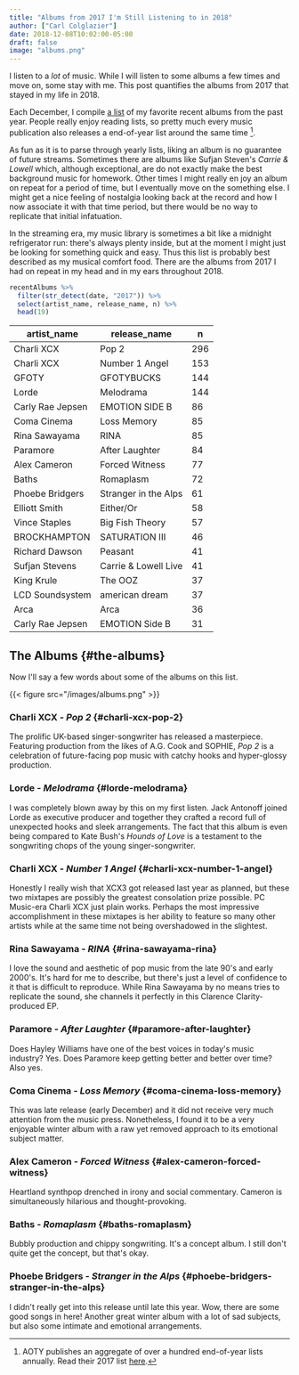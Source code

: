 ```yaml
---
title: "Albums from 2017 I'm Still Listening to in 2018"
author: ["Carl Colglazier"]
date: 2018-12-08T10:02:00-05:00
draft: false
image: "albums.png"
---
```


I listen to a _lot_ of music. While I will listen to some albums a
few times and move on, some stay with me. This post quantifies the
albums from 2017 that stayed in my life in 2018.

Each December, I compile [a list](https://gist.github.com/CarlColglazier/913963cc7197fb7a024d736c96545439) of my favorite recent albums from the
past year. People really enjoy reading lists, so pretty much every
music publication also releases a end-of-year list around the same
time&nbsp;[^fn:1].

As fun as it is to parse through yearly lists, liking an album is no
guarantee of future streams. Sometimes there are albums like Sufjan
Steven's _Carrie & Lowell_ which, although exceptional, are do not
exactly make the best background music for homework. Other times
I might really en joy an album on repeat for a period of time, but
I eventually move on the something else. I might get a nice feeling
of nostalgia looking back at the record and how I now associate it
with that time period, but there would be no way to replicate that
initial infatuation.

In the streaming era, my music library is sometimes a bit like a
midnight refrigerator run: there's always plenty inside, but at the
moment I might just be looking for something quick and easy. Thus this
list is probably best described as my musical comfort food. There are
the albums from 2017 I had on repeat in my head and in my ears
throughout 2018.

```R
recentAlbums %>%
  filter(str_detect(date, "2017")) %>%
  select(artist_name, release_name, n) %>%
  head(19)
```

| artist\_name     | release\_name        | n   |
|------------------|----------------------|-----|
| Charli XCX       | Pop 2                | 296 |
| Charli XCX       | Number 1 Angel       | 153 |
| GFOTY            | GFOTYBUCKS           | 144 |
| Lorde            | Melodrama            | 144 |
| Carly Rae Jepsen | EMOTION SIDE B       | 86  |
| Coma Cinema      | Loss Memory          | 85  |
| Rina Sawayama    | RINA                 | 85  |
| Paramore         | After Laughter       | 84  |
| Alex Cameron     | Forced Witness       | 77  |
| Baths            | Romaplasm            | 72  |
| Phoebe Bridgers  | Stranger in the Alps | 61  |
| Elliott Smith    | Either/Or            | 58  |
| Vince Staples    | Big Fish Theory      | 57  |
| BROCKHAMPTON     | SATURATION III       | 46  |
| Richard Dawson   | Peasant              | 41  |
| Sufjan Stevens   | Carrie & Lowell Live | 41  |
| King Krule       | The OOZ              | 37  |
| LCD Soundsystem  | american dream       | 37  |
| Arca             | Arca                 | 36  |
| Carly Rae Jepsen | EMOTION Side B       | 31  |


## The Albums {#the-albums}

Now I'll say a few words about some of the albums on this list.

{{< figure src="/images/albums.png" >}}


### Charli XCX - _Pop 2_ {#charli-xcx-pop-2}

The prolific UK-based singer-songwriter has released a
masterpiece. Featuring production from the likes of A.G. Cook
and SOPHIE, _Pop 2_ is a celebration of future-facing pop
music with catchy hooks and hyper-glossy production.


### Lorde - _Melodrama_ {#lorde-melodrama}

I was completely blown away by this on my first listen.  Jack Antonoff
joined Lorde as executive producer and together they crafted a record
full of unexpected hooks and sleek arrangements. The fact that this
album is even being compared to Kate Bush's _Hounds of Love_ is a
testament to the songwriting chops of the young singer-songwriter.


### Charli XCX - _Number 1 Angel_ {#charli-xcx-number-1-angel}

Honestly I really wish that XCX3 got released last year as planned,
but these two mixtapes are possibly the greatest consolation prize
possible. PC Music-era Charli XCX just plain works. Perhaps the
most impressive accomplishment in these mixtapes is her ability
to feature so many other artists while at the same time not
being overshadowed in the slightest.


### Rina Sawayama - _RINA_ {#rina-sawayama-rina}

I love the sound and aesthetic of pop music from the late 90's and
early 2000's. It's hard for me to describe, but there's just a level
of confidence to it that is difficult to reproduce. While Rina
Sawayama by no means tries to replicate the sound, she channels
it perfectly in this Clarence Clarity-produced EP.


### Paramore - _After Laughter_ {#paramore-after-laughter}

Does Hayley Williams have one of the best voices in today's music
industry? Yes. Does Paramore keep getting better and better over time?
Also yes.


### Coma Cinema - _Loss Memory_ {#coma-cinema-loss-memory}

This was late release (early December) and it did not receive very
much attention from the music press. Nonetheless, I found it to be
a very enjoyable winter album with a raw yet removed approach to
its emotional subject matter.


### Alex Cameron - _Forced Witness_ {#alex-cameron-forced-witness}

Heartland synthpop drenched in irony and social commentary. Cameron
is simultaneously hilarious and thought-provoking.


### Baths - _Romaplasm_ {#baths-romaplasm}

Bubbly production and chippy songwriting. It's a concept album.
I still don't quite get the concept, but that's okay.


### Phoebe Bridgers - _Stranger in the Alps_ {#phoebe-bridgers-stranger-in-the-alps}

I didn't really get into this release until late this year.
Wow, there are some good songs in here! Another great winter
album with a lot of sad subjects, but also some intimate
and emotional arrangements.

[^fn:1]: AOTY publishes an aggregate of over a hundred end-of-year lists annually. Read their 2017 list [here](https://www.albumoftheyear.org/list/summary/2017/).
